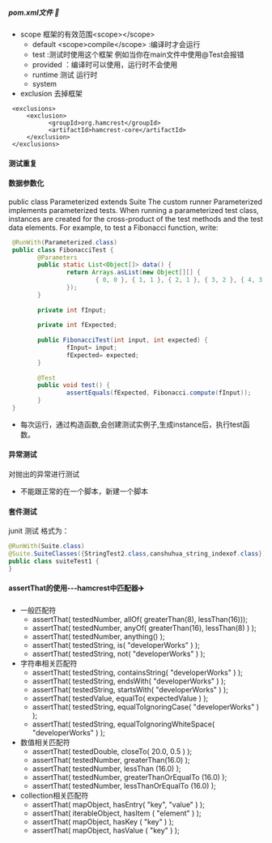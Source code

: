 ##### pom.xml文件 :car:
- scope 框架的有效范围\<scope>\</scope>
  - default \<scope>compile\</scope> :编译时才会运行
  - test :测试时使用这个框架
  例如当你在main文件中使用@Test会报错
  - provided ：编译时可以使用，运行时不会使用
  - runtime   测试 运行时
  - system
- exclusion 去掉框架
```
 <exclusions>
     <exclusion>
           <groupId>org.hamcrest</groupId>
           <artifactId>hamcrest-core</artifactId>
     </exclusion>
 </exclusions>
``` 
#### 测试重复
#### 数据参数化
public class Parameterized
extends Suite
The custom runner Parameterized implements parameterized tests. When running a parameterized test class, instances are created for the cross-product of the test methods and the test data elements. 
For example, to test a Fibonacci function, write: 
```java
 @RunWith(Parameterized.class)
 public class FibonacciTest {
        @Parameters
        public static List<Object[]> data() {
                return Arrays.asList(new Object[][] {
                        { 0, 0 }, { 1, 1 }, { 2, 1 }, { 3, 2 }, { 4, 3 }, { 5, 5 }, { 6, 8 }
                });
        }
 
        private int fInput;
 
        private int fExpected;
 
        public FibonacciTest(int input, int expected) {
                fInput= input;
                fExpected= expected;
        }
 
        @Test
        public void test() {
                assertEquals(fExpected, Fibonacci.compute(fInput));
        }
 }
 ```
 - 每次运行，通过构造函数,会创建测试实例子,生成instance后，执行test函数。
 
 #### 异常测试
 对抛出的异常进行测试
 - 不能跟正常的在一个脚本，新建一个脚本
 
 

#### 套件测试
junit 测试 格式为：
```java
@RunWith(Suite.class)
@Suite.SuiteClasses({StringTest2.class,canshuhua_string_indexof.class})
public class suiteTest1 {
}
```

#### assertThat的使用---hamcrest中匹配器:airplane:
-  一般匹配符
   - assertThat( testedNumber, allOf( greaterThan(8), lessThan(16)));
   -  assertThat( testedNumber, anyOf( greaterThan(16), lessThan(8) ) );
   -  assertThat( testedNumber, anything() );
   - assertThat( testedString, is( "developerWorks" ) );
   - assertThat( testedString, not( "developerWorks" ) );
- 字符串相关匹配符
   -  assertThat( testedString, containsString( "developerWorks" ) );
   - assertThat( testedString, endsWith( "developerWorks" ) ); 
   - assertThat( testedString, startsWith( "developerWorks" ) ); 
   -  assertThat( testedValue, equalTo( expectedValue ) ); 
   - assertThat( testedString, equalToIgnoringCase( "developerWorks" ) ); 
   - assertThat( testedString, equalToIgnoringWhiteSpace( "developerWorks" ) );
- 数值相关匹配符
   - assertThat( testedDouble, closeTo( 20.0, 0.5 ) );
   - assertThat( testedNumber, greaterThan(16.0) );
   - assertThat( testedNumber, lessThan (16.0) );
   - assertThat( testedNumber, greaterThanOrEqualTo (16.0) );
   - assertThat( testedNumber, lessThanOrEqualTo (16.0) );
- collection相关匹配符
   - assertThat( mapObject, hasEntry( "key", "value" ) );
   - assertThat( iterableObject, hasItem ( "element" ) );
   - assertThat( mapObject, hasKey ( "key" ) );
   - assertThat( mapObject, hasValue ( "key" ) );
